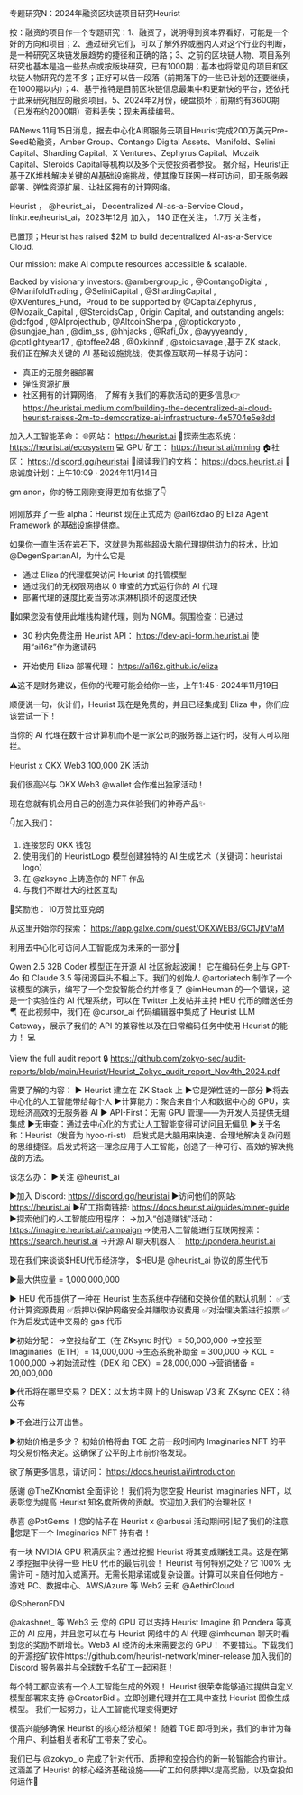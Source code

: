 专题研究N：2024年融资区块链项目研究Heurist



按：融资的项目作一个专题研究：1、融资了，说明得到资本界看好，可能是一个好的方向和项目；2、通过研究它们，可以了解外界或圈内人对这个行业的判断，是一种研究区块链发展趋势的捷径和正确的路；3、之前的区块链人物、项目系列研究也基本是追一些热点或按版块研究，已有1000期；基本也将常见的项目和区块链人物研究的差不多；正好可以告一段落（前期落下的一些已计划的还要继续，在1000期以内）；4、基于推特是目前区块链信息最集中和更新快的平台，还依托于此来研究相应的融资项目。5、2024年2月份，硬盘损坏；前期约有3600期（已发布约2000期）资料丢失；现未再续编号。

PANews 11月15日消息，据去中心化AI即服务云项目Heurist完成200万美元Pre-Seed轮融资，Amber Group、Contango Digital Assets、Manifold、Selini Capital、Sharding Capital、X Ventures、Zephyrus Capital、Mozaik Capital、Steroids Capital等机构以及多个天使投资者参投。
据介绍，Heurist正基于ZK堆栈解决关键的AI基础设施挑战，使其像互联网一样可访问，即无服务器部署、弹性资源扩展、让社区拥有的计算网络。


Heurist
，
@heurist_ai，
Decentralized AI-as-a-Service Cloud，
linktr.ee/heurist_ai，2023年12月 加入，
140 正在关注，
1.7万 关注者，


已置顶；Heurist has raised $2M to build decentralized AI-as-a-Service Cloud.

Our mission: make AI compute resources accessible & scalable.

Backed by visionary investors: 
@ambergroup_io
, 
@ContangoDigital
, 
@ManifoldTrading
, 
@SeliniCapital
, 
@ShardingCapital
, 
@XVentures_Fund，Proud to be supported by 
@CapitalZephyrus
, 
@Mozaik_Capital
, 
@SteroidsCap
, Origin Capital, and outstanding angels: 
@dcfgod
, 
@AIprojecthub
, 
@AltcoinSherpa
, 
@toptickcrypto
, 
@sungjae_han
, 
@dim_ss
, 
@hhjacks
, 
@Rafi_0x
, 
@ayyyeandy
, 
@cptlightyear17
, 
@toffee248
, 
@0xkinnif
, 
@stoicsavage
,基于 ZK stack，我们正在解决关键的 AI 基础设施挑战，使其像互联网一样易于访问：

- 真正的无服务器部署
- 弹性资源扩展
- 社区拥有的计算网络，
了解有关我们的筹款活动的更多信息👉 https://heuristai.medium.com/building-the-decentralized-ai-cloud-heurist-raises-2m-to-democratize-ai-infrastructure-4e5704e5e8dd

加入人工智能革命：
🌐网站： https://heurist.ai
🤖探索生态系统： https://heurist.ai/ecosystem
💻 GPU 矿工： https://heurist.ai/mining
🏠社区： https://discord.gg/heuristai
📖阅读我们的文档： https://docs.heurist.ai
👑忠诚度计划：上午10:09 · 2024年11月14日

gm anon，你的特工刚刚变得更加有依据了👇

刚刚放弃了一些 alpha：Heurist 现在正式成为
@ai16zdao
的 Eliza Agent Framework 的基础设施提供商。

如果你一直生活在岩石下，这就是为那些超级大脑代理提供动力的技术，比如
@DegenSpartanAI，为什么它是

- 通过 Eliza 的代理框架访问 Heurist 的托管模型
- 通过我们的无权限网络以 0 审查的方式运行你的 AI 代理
- 部署代理的速度比麦当劳冰淇淋机损坏的速度还快

🤚如果您没有使用此堆栈构建代理，则为 NGMI。氛围检查：已通过

- 30 秒内免费注册 Heurist API： https://dev-api-form.heurist.ai
使用“ai16z”作为邀请码

- 开始使用 Eliza 部署代理： https://ai16z.github.io/eliza

⚠️这不是财务建议，但你的代理可能会给你一些，上午1:45 · 2024年11月19日

顺便说一句，伙计们，Heurist 现在是免费的，并且已经集成到 Eliza 中，你们应该尝试一下！

当你的 AI 代理在数千台计算机而不是一家公司的服务器上运行时，没有人可以阻拦。

Heurist x OKX Web3 100,000 ZK 活动

我们很高兴与 OKX Web3 
@wallet
合作推出独家活动！

现在您就有机会用自己的创造力来体验我们的神奇产品✨

👇加入我们：
1. 连接您的 OKX 钱包
2. 使用我们的 HeuristLogo 模型创建独特的 AI 生成艺术（关键词：heuristai logo）
3. 在
@zksync
上铸造你的 NFT 作品
4. 与我们不断壮大的社区互动

🎁奖励池：
10万赞比亚克朗

从这里开始你的探索： https://app.galxe.com/quest/OKXWEB3/GC1JjtVfaM

利用去中心化可访问人工智能成为未来的一部分🎨

Qwen 2.5 32B Coder 模型正在开源 AI 社区掀起波澜！
它在编码任务上与 GPT-4o 和 Claude 3.5 等闭源巨头不相上下。我们的创始人
@artoriatech
制作了一个该模型的演示，编写了一个空投智能合约并修复了
@imHeuman
的一个错误，这是一个实验性的 AI 代理系统，可以在 Twitter 上发帖并主持 HEU 代币的赠送任务🪂
在此视频中，我们在
@cursor_ai
代码编辑器中集成了 Heurist LLM Gateway，展示了我们的 API 的兼容性以及在日常编码任务中使用 Heurist 的能力！ 💻

View the full audit report 🔒
https://github.com/zokyo-sec/audit-reports/blob/main/Heurist/Heurist_Zokyo_audit_report_Nov4th_2024.pdf

需要了解的内容：
► Heurist 建立在 ZK Stack 上
►它是弹性链的一部分
►将去中心化的人工智能带给每个人
►计算能力：聚合来自个人和数据中心的 GPU，实现经济高效的无服务器 AI
► API-First：无需 GPU 管理——为开发人员提供无缝集成
►无审查：通过去中心化的方式让人工智能变得可访问且无偏见
►关于名称：Heurist（发音为 hyoo-ri-st）
启发式是大脑用来快速、合理地解决复杂问题的思维捷径。启发式将这一理念应用于人工智能，创造了一种可行、高效的解决挑战的方法。

该怎么办：
►关注
@heurist_ai

►加入 Discord: https://discord.gg/heuristai
►访问他们的网站: https://heurist.ai
►矿工指南链接:
https://docs.heurist.ai/guides/miner-guide
►探索他们的人工智能应用程序：
→加入“创造赚钱”活动：
https://imagine.heurist.ai/campaign
 →使用人工智能进行互联网搜索：
https://search.heurist.ai
 →开源 AI 聊天机器人：
http://pondera.heurist.ai

现在我们来谈谈$HEU代币经济学，
$HEU是
@heurist_ai
协议的原生代币

►最大供应量 = 1,000,000,000

► HEU 代币提供了一种在 Heurist 生态系统中存储和交换价值的默认机制：
✅支付计算资源费用
✅质押以保护网络安全并赚取协议费用
✅对治理决策进行投票
✅作为启发式链中交易的 gas 代币

►初始分配：
→空投给矿工（在 ZKsync 时代）= 50,000,000
→空投至 Imaginaries（ETH）= 14,000,000
→生态系统补助金 = 300,000
→ KOL = 1,000,000
→初始流动性（DEX 和 CEX）= 28,000,000
→营销储备 = 20,000,000

►代币将在哪里交易？
DEX：以太坊主网上的 Uniswap V3 和 ZKsync
CEX：待公布

►不会进行公开出售。

►初始价格是多少？
初始价格将由 TGE 之前一段时间内 Imaginaries NFT 的平均交易价格决定。这确保了公平的上市前价格发现。

欲了解更多信息，请访问：
https://docs.heurist.ai/introduction

感谢
@TheZKnomist
全面评论！
我们将为您空投 Heurist Imaginaries NFT，以表彰您为提高 Heurist 知名度所做的贡献。欢迎加入我们的治理社区！

恭喜
@PotGems
 ！您的帖子在 Heurist x 
@arbusai
活动期间引起了我们的注意🎯您是下一个 Imaginaries NFT 持有者！

有一块 NVIDIA GPU 积满灰尘？通过挖掘 Heurist 将其变成赚钱工具。这是在第 2 季挖掘中获得一些 HEU 代币的最后机会！
Heurist 有何特别之处？它 100% 无需许可 - 随时加入或离开。无需长期承诺或复杂设置。计算可以来自任何地方 - 游戏 PC、数据中心、AWS/Azure 等 Web2 云和
@AethirCloud
 
@SpheronFDN
 
@akashnet_
等 Web3 云
您的 GPU 可以支持 Heurist Imagine 和 Pondera 等真正的 AI 应用，并且您可以在与 Heurist 网络中的 AI 代理
@imheuman
聊天时看到您的奖励不断增长。Web3 AI 经济的未来需要您的 GPU！
不要错过。下载我们的开源挖矿软件https://github.com/heurist-network/miner-release
加入我们的 Discord 服务器并与全球数千名矿工一起闲逛！ 

每个特工都应该有一个人工智能生成的外观！
Heurist 很荣幸能够通过提供自定义模型部署来支持
@CreatorBid
 。立即创建代理并在工具中查找 Heurist 图像生成模型。
我们一起努力，让人工智能代理变得更好

很高兴能够确保 Heurist 的核心经济框架！
随着 TGE 即将到来，我们的审计为每个用户、利益相关者和矿工带来了安心。

我们已与
@zokyo_io
完成了针对代币、质押和空投合约的新一轮智能合约审计。
这涵盖了 Heurist 的核心经济基础设施——矿工如何质押以提高奖励，以及空投如何运作👀